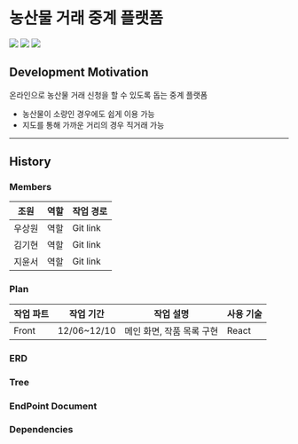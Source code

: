 # 농산물 거래 중계 플랫폼

<img src="https://img.shields.io/badge/IntelliJ-000000?style=for-the-badge&logo=intellijidea&logoColor=white"> <img src="https://img.shields.io/badge/Spring Boot-6DB33F?style=for-the-badge&logo=springboot&logoColor=white"> <img src="https://img.shields.io/badge/JS-F7DF1E?style=for-the-badge&logo=javascript&logoColor=white">
## Development Motivation
온라인으로 농산물 거래 신청을 할 수 있도록 돕는 중계 플랫폼
* 농산물이 소량인 경우에도 쉽게 이용 가능
* 지도를 통해 가까운 거리의 경우 직거래 가능


------------------------------------------------------

## History
### Members
|조원|역할|작업 경로|
|-|-|-|
|우상원|역할|Git link|
|김기현|역할|Git link|
|지윤서|역할|Git link|

### Plan
|작업 파트|작업 기간|작업 설명|사용 기술|
|-|-|-|-|
|Front|12/06~12/10|메인 화면, 작품 목록 구현|React|

### ERD

### Tree

### EndPoint Document

### Dependencies
